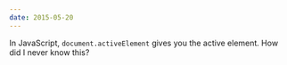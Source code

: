 ```yaml
---
date: 2015-05-20
---
```


In JavaScript, `document.activeElement` gives you the active element. How did I never know this?
